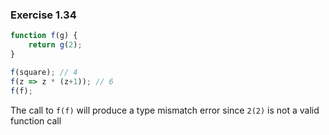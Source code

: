 ### Exercise 1.34

```js
function f(g) {
    return g(2);
}

f(square); // 4
f(z => z * (z+1)); // 6
f(f);
```

The call to `f(f)` will produce a type mismatch error since `2(2)` is not a valid function call  
